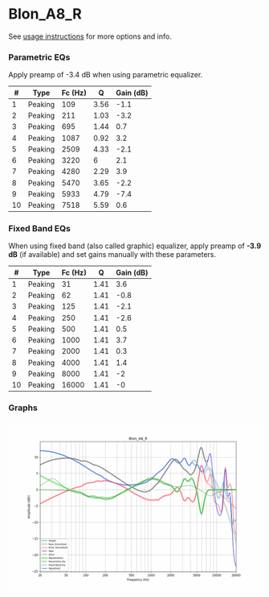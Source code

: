 # Blon_A8_R
See [usage instructions](https://github.com/jaakkopasanen/AutoEq#usage) for more options and info.

### Parametric EQs
Apply preamp of -3.4 dB when using parametric equalizer.

|   # | Type    |   Fc (Hz) |    Q |   Gain (dB) |
|-----|---------|-----------|------|-------------|
|   1 | Peaking |       109 | 3.56 |        -1.1 |
|   2 | Peaking |       211 | 1.03 |        -3.2 |
|   3 | Peaking |       695 | 1.44 |         0.7 |
|   4 | Peaking |      1087 | 0.92 |         3.2 |
|   5 | Peaking |      2509 | 4.33 |        -2.1 |
|   6 | Peaking |      3220 | 6    |         2.1 |
|   7 | Peaking |      4280 | 2.29 |         3.9 |
|   8 | Peaking |      5470 | 3.65 |        -2.2 |
|   9 | Peaking |      5933 | 4.79 |        -7.4 |
|  10 | Peaking |      7518 | 5.59 |         0.6 |

### Fixed Band EQs
When using fixed band (also called graphic) equalizer, apply preamp of **-3.9 dB** (if available) and set gains manually with these parameters.

|   # | Type    |   Fc (Hz) |    Q |   Gain (dB) |
|-----|---------|-----------|------|-------------|
|   1 | Peaking |        31 | 1.41 |         3.6 |
|   2 | Peaking |        62 | 1.41 |        -0.8 |
|   3 | Peaking |       125 | 1.41 |        -2.1 |
|   4 | Peaking |       250 | 1.41 |        -2.6 |
|   5 | Peaking |       500 | 1.41 |         0.5 |
|   6 | Peaking |      1000 | 1.41 |         3.7 |
|   7 | Peaking |      2000 | 1.41 |         0.3 |
|   8 | Peaking |      4000 | 1.41 |         1.4 |
|   9 | Peaking |      8000 | 1.41 |        -2   |
|  10 | Peaking |     16000 | 1.41 |        -0   |

### Graphs
![](./Blon_A8_R.png)
